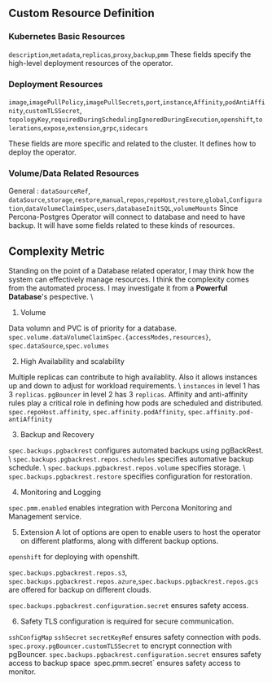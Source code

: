 ## Custom Resource Definition

### Kubernetes Basic Resources
`description`,`metadata`,`replicas`,`proxy`,`backup`,`pmm`
These fields specify the high-level deployment resources of the operator.

### Deployment Resources
`image`,`imagePullPolicy`,`imagePullSecrets`,`port`,`instance`,`Affinity`,`podAntiAffinity`,`customTLSSecret`,
`topologyKey`,`requiredDuringSchedulingIgnoredDuringExecution`,`openshift`,`tolerations`,`expose`,`extension`,`grpc`,`sidecars`


These fields are more specific and related to the cluster. It defines how to deploy the operator.

### Volume/Data Related Resources
General : `dataSourceRef`,` dataSource`,`storage`,`restore`,`manual`,`repos`,`repoHost`,`restore`,`global`,`Configuration`,`dataVolumeClaimSpec`,`users`,`databaseInitSQL`,`volumeMounts`
Since Percona-Postgres Operator will connect to database and need to have backup. It will have some fields related to these kinds of resources.

## Complexity Metric
Standing on the point of a Database related operator, I may think how the system can effectively manage resources. I think the complexity comes from the automated process. I may investigate it from a **Powerful Database**'s pespective. \

1. Volume
   
Data volumn and PVC is of priority for a database.
`spec.volume.dataVolumeClaimSpec.{accessModes,resources}`, `spec.dataSource`,`spec.volumes` 

2. High Availability and scalability
   
Multiple replicas can contribute to high availablity. Also it allows instances up and down to adjust for workload requirements. \ 
`instances` in level 1 has 3 `replicas`.
`pgBouncer` in level 2 has 3 `replicas`. 
Affinity and anti-affinity rules play a critical role in defining how pods are scheduled and distributed.
`spec.repoHost.affinity`, `spec.affinity.podAffinity`, `spec.affinity.pod-antiAffinity`

3. Backup and Recovery
   
`spec.backups.pgbackrest` configures automated backups using pgBackRest. \ 
`spec.backups.pgbackrest.repos.schedules` specifies automative backup schedule. \ 
`spec.backups.pgbackrest.repos.volume` specifies storage. \ 
`spec.backups.pgbackrest.restore` specifies configuration for restoration.

4. Monitoring and Logging 

`spec.pmm.enabled` enables integration with Percona Monitoring and Management service.

5. Extension 
A lot of options are open to enable users to host the operator on different platforms, along with different backup options. 

`openshift` for deploying with openshift.   

`spec.backups.pgbackrest.repos.s3`, `spec.backups.pgbackrest.repos.azure`,`spec.backups.pgbackrest.repos.gcs` are offered for backup on different clouds.   

`spec.backups.pgbackrest.configuration.secret` ensures safety access.

6. Safety
TLS configuration is required for secure communication.  

`sshConfigMap` `sshSecret` `secretKeyRef` ensures safety connection with pods.
`spec.proxy.pgBouncer.customTLSSecret` to encrypt connection with pgBouncer.
`spec.backups.pgbackrest.configuration.secret` ensures safety access to backup space`
`spec.pmm.secret` ensures safety access to monitor.
